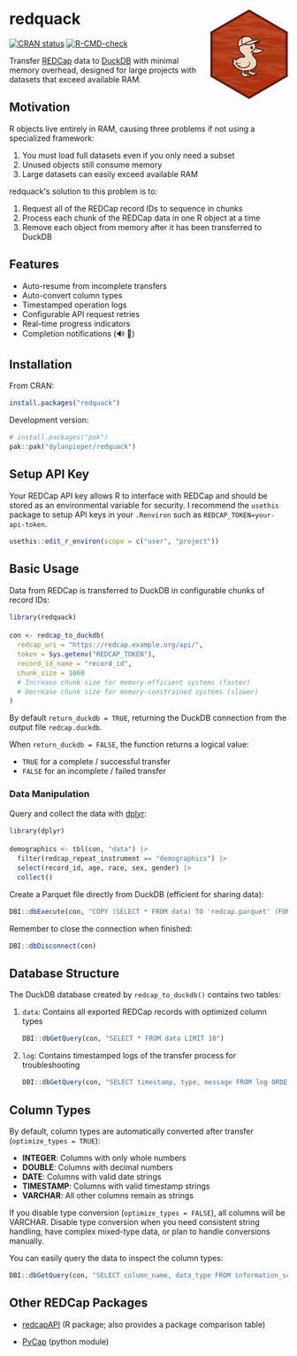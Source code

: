 # redquack <img src="man/figures/redquack-hex.png" align="right" width="140"/>

[![CRAN status](https://www.r-pkg.org/badges/version/redquack)](https://cran.r-pkg.org/package=redquack) [![R-CMD-check](https://github.com/dylanpieper/redquack/actions/workflows/R-CMD-check.yaml/badge.svg)](https://github.com/dylanpieper/redquack/actions/workflows/R-CMD-check.yaml)

Transfer [REDCap](https://www.project-redcap.org/) data to [DuckDB](https://duckdb.org/) with minimal memory overhead, designed for large projects with datasets that exceed available RAM.

## Motivation

R objects live entirely in RAM, causing three problems if not using a specialized framework:

1.  You must load full datasets even if you only need a subset
2.  Unused objects still consume memory
3.  Large datasets can easily exceed available RAM

redquack's solution to this problem is to:

1.  Request all of the REDCap record IDs to sequence in chunks
2.  Process each chunk of the REDCap data in one R object at a time
3.  Remove each object from memory after it has been transferred to DuckDB

## Features

-   Auto-resume from incomplete transfers
-   Auto-convert column types
-   Timestamped operation logs
-   Configurable API request retries
-   Real-time progress indicators
-   Completion notifications (🔊 🦆)

## Installation

From CRAN:

``` r
install.packages("redquack")
```

Development version:

``` r
# install.packages("pak")
pak::pak("dylanpieper/redquack")
```

## Setup API Key

Your REDCap API key allows R to interface with REDCap and should be stored as an environmental variable for security. I recommend the `usethis` package to setup API keys in your `.Renviron` such as `REDCAP_TOKEN=your-api-token`.

``` r
usethis::edit_r_environ(scope = c("user", "project"))
```

## Basic Usage

Data from REDCap is transferred to DuckDB in configurable chunks of record IDs:

``` r
library(redquack)

con <- redcap_to_duckdb(
  redcap_uri = "https://redcap.example.org/api/",
  token = Sys.getenv("REDCAP_TOKEN"),
  record_id_name = "record_id",
  chunk_size = 1000  
  # Increase chunk size for memory-efficient systems (faster)
  # Decrease chunk size for memory-constrained systems (slower)
)
```

By default `return_duckdb = TRUE`, returning the DuckDB connection from the output file `redcap.duckdb`.

When `return_duckdb = FALSE`, the function returns a logical value:

-   `TRUE` for a complete / successful transfer
-   `FALSE` for an incomplete / failed transfer

### Data Manipulation

Query and collect the data with [dplyr](https://dplyr.tidyverse.org):

``` r
library(dplyr)

demographics <- tbl(con, "data") |>
  filter(redcap_repeat_instrument == "demographics") |>
  select(record_id, age, race, sex, gender) |>
  collect()
```

Create a Parquet file directly from DuckDB (efficient for sharing data):

``` r
DBI::dbExecute(con, "COPY (SELECT * FROM data) TO 'redcap.parquet' (FORMAT PARQUET)")
```

Remember to close the connection when finished:

``` r
DBI::dbDisconnect(con)
```

## Database Structure

The DuckDB database created by `redcap_to_duckdb()` contains two tables:

1.  `data`: Contains all exported REDCap records with optimized column types

    ``` r
    DBI::dbGetQuery(con, "SELECT * FROM data LIMIT 10")
    ```

2.  `log`: Contains timestamped logs of the transfer process for troubleshooting

    ``` r
    DBI::dbGetQuery(con, "SELECT timestamp, type, message FROM log ORDER BY timestamp")
    ```

## Column Types

By default, column types are automatically converted after transfer (`optimize_types = TRUE`):

-   **INTEGER**: Columns with only whole numbers
-   **DOUBLE**: Columns with decimal numbers
-   **DATE**: Columns with valid date strings
-   **TIMESTAMP**: Columns with valid timestamp strings
-   **VARCHAR**: All other columns remain as strings

If you disable type conversion (`optimize_types = FALSE`), all columns will be VARCHAR. Disable type conversion when you need consistent string handling, have complex mixed-type data, or plan to handle conversions manually.

You can easily query the data to inspect the column types:

``` r
DBI::dbGetQuery(con, "SELECT column_name, data_type FROM information_schema.columns WHERE table_name = 'data'")
```

## Other REDCap Packages

-   [redcapAPI](https://github.com/vubiostat/redcapAPI) (R package; also provides a package comparison table)

-   [PyCap](https://redcap-tools.github.io/PyCap/) (python module)
